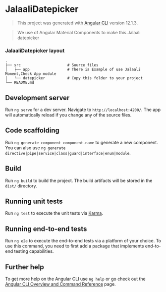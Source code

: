 JalaaliDatepicker
============================
> This project was generated with [Angular CLI](https://github.com/angular/angular-cli) version 12.1.3.

> We use of Angular Material Components to make this Jalaali datepicker 

### JalaaliDatepicker layout

    .
    ├── src                     # Source files 
    │   ├── app                 # There ia Example of use Jalaali Moment,Check App module
    │   └── datepicker          # Copy this folder to your project
    └── README.md



## Development server

Run `ng serve` for a dev server. Navigate to `http://localhost:4200/`. The app will automatically reload if you change any of the source files.

## Code scaffolding

Run `ng generate component component-name` to generate a new component. You can also use `ng generate directive|pipe|service|class|guard|interface|enum|module`.

## Build

Run `ng build` to build the project. The build artifacts will be stored in the `dist/` directory.

## Running unit tests

Run `ng test` to execute the unit tests via [Karma](https://karma-runner.github.io).

## Running end-to-end tests

Run `ng e2e` to execute the end-to-end tests via a platform of your choice. To use this command, you need to first add a package that implements end-to-end testing capabilities.

## Further help

To get more help on the Angular CLI use `ng help` or go check out the [Angular CLI Overview and Command Reference](https://angular.io/cli) page.
